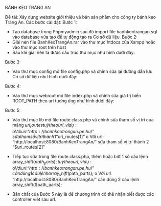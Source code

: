 BÁNH KẸO TRÀNG AN

Đề tài: Xây dựng website giới thiệu và bán sản phẩm cho công ty bánh kẹo Tràng An.
Các bước cài đặt:
Bước 1:
-	Tạo database trong Phpmyadmin sau đó import file banhkeotrangan.sql vào database vừa tạo để tự động tạo ra Cơ sở dữ liệu.
Bước 2:
-	Giải nén file BanhKeoTrangAn.rar  vào thư mục htdocs của Xampp hoặc vào thư mục root trên host
-	Sau khi giải nén ta được cấu trúc thư mục như hình dưới đây:
 
Bước 3:
-	Vào thư mục config mở file config.php và chỉnh sửa lại đường dẫn lưu Cơ sở dữ liệu như hình dưới đây:
 
Bước 4:
-	Vào thư mục webroot mở file index.php và chỉnh sửa giá trị biến ROOT_PATH theo url tương ứng như hình dưới đây:
 
Bước 5:
-	Vào thư mục lib mở file route.class.php và chỉnh sửa tham số vị trí của mảng $uri_routes tuỳ theo url, ví dụ:
o	Với url: “http://banhkeotrangan.pe.hu/” 
sửa tham số vị trí thành 1 “$uri_routes[1]” 
o	Với url: “http://localhost:8080/BanhKeoTrangAn/” 
sửa tham số vị trí thành 2 “$uri_routes[2]”
 
-	Tiếp tục sửa trong file route.class.php, thêm hoặc bớt 1 số câu lệnh array_shift($path_parts); tuỳ theo url, ví dụ:
o	Với url: “http://banhkeotrangan.pe.hu/” 
cần dùng 1 câu lệnh  array_shift($path_parts);
o	Với url: “http://localhost:8080/BanhKeoTrangAn/” 
cần dùng 2 câu lệnh  array_shift($path_parts);
 
-	Bản chất của Bước 5 này là để chương trình có thể nhận biết được các controller viết sau url.
